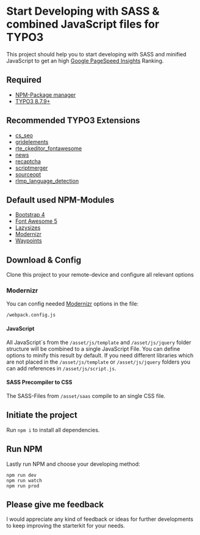 # Start Developing with SASS & combined JavaScript files for TYPO3
This project should help you to start developing with SASS and minified JavaScript to get an high [Google PageSpeed Insights](https://developers.google.com/speed/pagespeed/insights/) Ranking.

## Required
- [NPM-Package manager](https://nodejs.org/)
- [TYPO3 8.7.9+](https://typo3.org/download/)

## Recommended TYPO3 Extensions
- [cs_seo](https://extensions.typo3.org/extension/cs_seo/)
- [gridelements](https://extensions.typo3.org/extension/gridelements/)
- [rte_ckeditor_fontawesome](https://extensions.typo3.org/extension/rte_ckeditor_fontawesome/)
- [news](https://extensions.typo3.org/extension/news/)
- [recaptcha](https://extensions.typo3.org/extension/recaptcha/)
- [scriptmerger](https://extensions.typo3.org/extension/scriptmerger/)
- [sourceopt](https://extensions.typo3.org/extension/sourceopt/)
- [rlmp_language_detection](https://extensions.typo3.org/extension/rlmp_language_detection/)

## Default used NPM-Modules
- [Bootstrap 4](http://getbootstrap.com/)
- [Font Awesome 5](https://fontawesome.com/)
- [Lazysizes](https://github.com/aFarkas/lazysizes)
- [Modernizr](https://modernizr.com)
- [Waypoints](http://imakewebthings.com/waypoints/)

## Download & Config
Clone this project to your remote-device and configure all relevant options

### Modernizr
You can config needed [Modernizr](https://modernizr.com/) options in the file:
```
/webpack.config.js
```

#### JavaScript
All JavaScript´s from the `/asset/js/template` and `/asset/js/jquery` folder structure will be combined to a single JavaScript File. You can define options to minify this result by default.
If you need different libraries which are not placed in the `/asset/js/template` or `/asset/js/jquery` folders you can add references in `/asset/js/script.js`.

#### SASS Precompiler to CSS
The SASS-Files from `/asset/saas` compile to an single CSS file.

## Initiate the project
Run `npm i` to install all dependencies.

## Run NPM
Lastly run NPM and choose your developing method:
```
npm run dev
npm run watch
npm run prod
```

## Please give me feedback
I would appreciate any kind of feedback or ideas for further developments to keep improving the starterkit for your needs.
